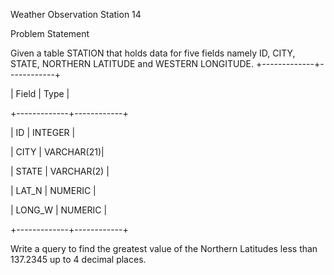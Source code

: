 Weather Observation Station 14

Problem Statement

Given a table STATION that holds data for five fields namely ID, CITY, STATE, NORTHERN LATITUDE and WESTERN LONGITUDE.
+-------------+------------+

| Field       |   Type     |

+-------------+------------+

| ID          | INTEGER    |

| CITY        | VARCHAR(21)|

| STATE       | VARCHAR(2) |

| LAT_N       | NUMERIC    |

| LONG_W      | NUMERIC    |

+-------------+------------+

 

Write a query to find the greatest value of the Northern Latitudes less than 137.2345 up to 4 decimal places.